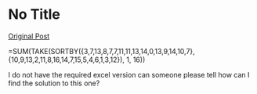 # No Title

[Original Post](https://discourse.onlinedegree.iitm.ac.in/t/161083/64)

<p>=SUM(TAKE(SORTBY({3,7,13,8,7,7,11,11,13,14,0,13,9,14,10,7}, {10,9,13,2,11,8,16,14,7,15,5,4,6,1,3,12}), 1, 16))</p>
<p>I do not have the required excel version can someone please tell how can I find the solution to this one?</p>